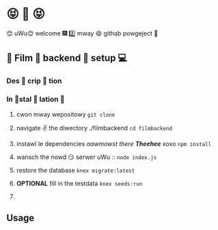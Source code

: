 # :stuck_out_tongue_closed_eyes: :punch: :stuck_out_tongue_closed_eyes:
:blush: uWu:blush: welcome :fireworks: :two:  mway :smile: githab powgeject :page_with_curl:

## :clap: Film :clap: backend :clap: setup :computer:

### Des :clap: crip :clap: tion 

### In :clap:stal :clap: lation :clap: 

1. cwon mway wepositowy `git clone`
2. navigate :v: the diwectory ./filmbackend `cd filmbackend`
3. instawl le dependencies _aawmowst there **Theehee**_  xoxo `npm install`
4. wansch the nowd :smirk: serwer uWu ::  `node index.js`

5. restore the database `knex migrate:latest`
6. **OPTIONAL** fill in the testdata `knex seeds:run `

7.

## Usage


